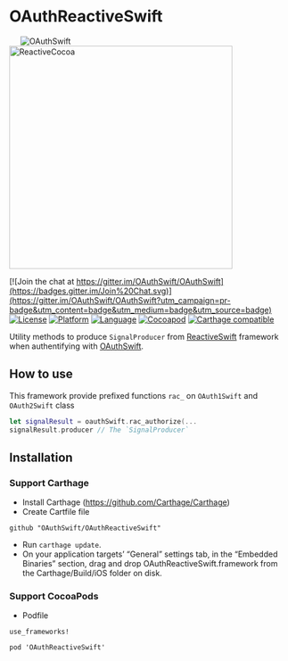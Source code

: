 # OAuthReactiveSwift

<img  src="https://raw.githubusercontent.com/OAuthSwift/OAuthSwift/master/Assets/OAuthSwift-icon.png" alt="OAuthSwift" hspace=20 /> <img  src="https://avatars2.githubusercontent.com/u/3422977?v=3&s=200" alt="ReactiveCocoa" width = "400"/>

[![Join the chat at https://gitter.im/OAuthSwift/OAuthSwift](https://badges.gitter.im/Join%20Chat.svg)](https://gitter.im/OAuthSwift/OAuthSwift?utm_campaign=pr-badge&utm_content=badge&utm_medium=badge&utm_source=badge)
[![License](https://img.shields.io/badge/license-MIT-blue.svg?style=flat
            )](http://mit-license.org) [![Platform](https://img.shields.io/badge/platform-iOS_OSX-lightgrey.svg?style=flat
             )](https://developer.apple.com/resources/) [![Language](https://img.shields.io/badge/language-swift-orange.svg?style=flat
             )](https://developer.apple.com/swift) [![Cocoapod](https://img.shields.io/cocoapods/v/OAuthReactiveSwift.svg?style=flat)](http://cocoadocs.org/docsets/OAuthReactiveSwift/)
[![Carthage compatible](https://img.shields.io/badge/Carthage-compatible-4BC51D.svg?style=flat)](https://github.com/Carthage/Carthage)

Utility methods to produce `SignalProducer` from [ReactiveSwift](https://github.com/ReactiveCocoa/ReactiveSwift) framework when authentifying  with [OAuthSwift](https://github.com/OAuthSwift/OAuthSwift).

## How to use
This framework provide prefixed functions `rac_` on `OAuth1Swift` and `OAuth2Swift` class

```swift
let signalResult = oauthSwift.rac_authorize(...
signalResult.producer // The `SignalProducer`
```

## Installation

### Support Carthage

* Install Carthage (https://github.com/Carthage/Carthage)
* Create Cartfile file
```
github "OAuthSwift/OAuthReactiveSwift"
```
* Run `carthage update`.
* On your application targets’ “General” settings tab, in the “Embedded Binaries” section, drag and drop OAuthReactiveSwift.framework from the Carthage/Build/iOS folder on disk.

### Support CocoaPods

* Podfile

```
use_frameworks!

pod 'OAuthReactiveSwift'
```
